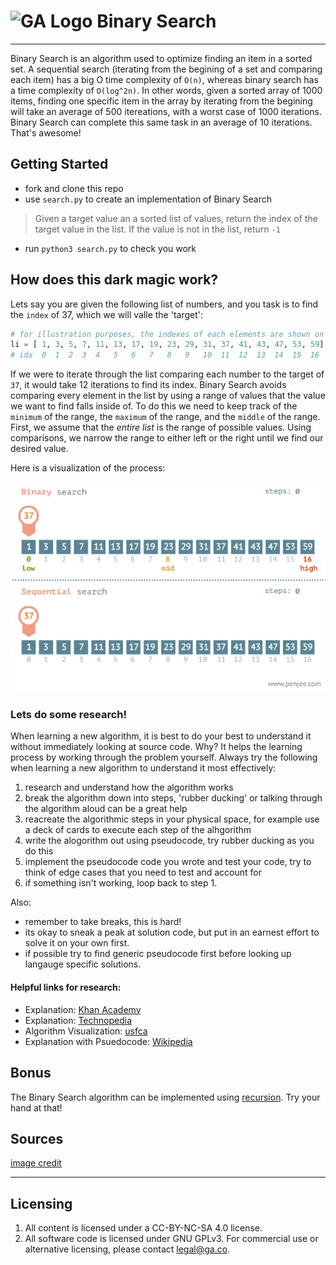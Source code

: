 # ![GA Logo](https://ga-dash.s3.amazonaws.com/production/assets/logo-9f88ae6c9c3871690e33280fcf557f33.png) Binary Search

---

Binary Search is an algorithm used to optimize finding an item in a sorted set. A sequential search (iterating from the begining of a set and comparing each item) has a big O time complexity of `O(n)`, whereas binary search has a time complexity of `O(log^2n)`. In other words, given a sorted array of 1000 items, finding one specific item in the array by iterating from the begining will take an average of 500 itereations, with a worst case of 1000 iterations. Binary Search can complete this same task in an average of 10 iterations. That's awesome!

## Getting Started

* fork and clone this repo
* use `search.py` to create an implementation of Binary Search

> Given a target value an a sorted list of values, return the index of the target value in the list. If the value is not in the list, return `-1`

* run `python3 search.py` to check you work

## How does this dark magic work?

Lets say you are given the following list of numbers, and you task is to find the `index` of 37, which we will valle the 'target':

```python
# for illustration purposes, the indexes of each elements are shown on the line below
li = [ 1, 3, 5, 7, 11, 13, 17, 19, 23, 29, 31, 37, 41, 43, 47, 53, 59]
# idx  0  1  2  3  4   5   6   7   8   9   10  11  12  13  14  15  16
```

If we were to iterate through the list comparing each number to the target of `37`, it would take 12 iterations to find its index. Binary Search avoids comparing every element in the list by using a range of values that the value we want to find falls inside of. To do this we need to keep track of the `minimum` of the range, the `maximum` of the range, and the `middle` of the range. First, we assume that the _entire list_ is the range of possible values. Using comparisons, we narrow the range to either left or the right until we find our desired value.

Here is a visualization of the process:

![Binary Search](./binary-search.gif)

### Lets do some research!

When learning a new algorithm, it is best to do your best to understand it without immediately looking at source code. Why? It helps the learning process by working through the problem yourself. Always try the following when learning a new algorithm to understand it most effectively:

1. research and understand how the algorithm works
1. break the algorithm down into steps, 'rubber ducking' or talking through the algorithm aloud can be a great help
1. reacreate the algorithmic steps in your physical space, for example use a deck of cards to execute each step of the alhgorithm
1. write the alogorithm out using pseudocode, try rubber ducking as you do this
1. implement the pseudocode code you wrote and test your code, try to think of edge cases that you need to test and account for
1. if something isn't working, loop back to step 1.

Also:

* remember to take breaks, this is hard!
* its okay to sneak a peak at solution code, but put in an earnest effort to solve it on your own first.
* if possible try to find generic pseudocode first before looking up langauge specific solutions.

#### Helpful links for research:

* Explanation: [Khan Academy](https://www.khanacademy.org/computing/computer-science/algorithms/binary-search/a/binary-search)
* Explanation: [Technopedia](https://www.techopedia.com/definition/14270/binary-search)
* Algorithm Visualization: [usfca](https://www.cs.usfca.edu/~galles/visualization/Search.html)
* Explanation with Psuedocode: [Wikipedia](https://en.wikipedia.org/wiki/Binary_search_algorithm)

## Bonus

The Binary Search algorithm can be implemented using [recursion](https://www.google.com/search?q=recursion). Try your hand at that!

## Sources

[image credit](https://devopedia.org/binary-search)

---

## Licensing

1. All content is licensed under a CC-BY-NC-SA 4.0 license.
2. All software code is licensed under GNU GPLv3. For commercial use or alternative licensing, please contact legal@ga.co.
